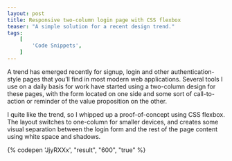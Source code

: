 ```yaml
---
layout: post
title: Responsive two-column login page with CSS flexbox
teaser: "A simple solution for a recent design trend."
tags:
    [
        'Code Snippets',
    ]
---
```


A trend has emerged recently for signup, login and other authentication-style pages that you’ll find in most modern web applications. Several tools I use on a daily basis for work have started using a two-column design for these pages, with the form located on one side and some sort of call-to-action or reminder of the value proposition on the other.

I quite like the trend, so I whipped up a proof-of-concept using CSS flexbox. The layout switches to one-column for smaller devices, and creates some visual separation between the login form and the rest of the page content using white space and shadows.

{% codepen 'JjyRXXx', "result", "600", "true" %}
